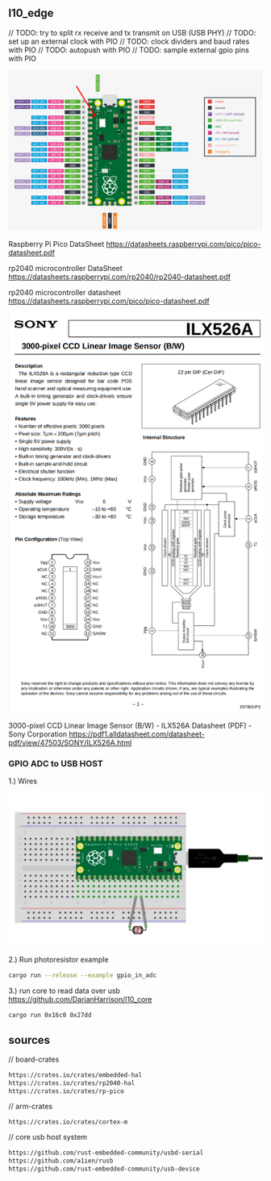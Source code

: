 ## l10_edge

// TODO: try to split rx receive and tx transmit on USB (USB PHY)
// TODO: set up an external clock with PIO
// TODO: clock dividers and baud rates with PIO
// TODO: autopush with PIO
// TODO: sample external gpio pins with PIO

![Alt Text](./docs/pico-datasheet.png)

Raspberry Pi Pico DataSheet
https://datasheets.raspberrypi.com/pico/pico-datasheet.pdf

rp2040 microcontroller DataSheet
https://datasheets.raspberrypi.com/rp2040/rp2040-datasheet.pdf


rp2040 microcontroller datasheet
https://datasheets.raspberrypi.com/pico/pico-datasheet.pdf




![Alt Text](./docs/ccd-datasheet.png)

3000-pixel CCD Linear Image Sensor (B/W) - ILX526A Datasheet (PDF) - Sony Corporation
https://pdf1.alldatasheet.com/datasheet-pdf/view/47503/SONY/ILX526A.html



### GPIO ADC to USB HOST

1.) Wires


![Alt Text](./docs/photoresistor.png)


2.) Run photoresistor example
```sh
cargo run --release --example gpio_in_adc
```

3.) run core to read data over usb
https://github.com/DarianHarrison/l10_core
```sh
cargo run 0x16c0 0x27dd
```


## sources

// board-crates
```
https://crates.io/crates/embedded-hal
https://crates.io/crates/rp2040-hal
https://crates.io/crates/rp-pico
```

// arm-crates
```
https://crates.io/crates/cortex-m
```

// core
usb host system
```
https://github.com/rust-embedded-community/usbd-serial
https://github.com/a1ien/rusb
https://github.com/rust-embedded-community/usb-device
```